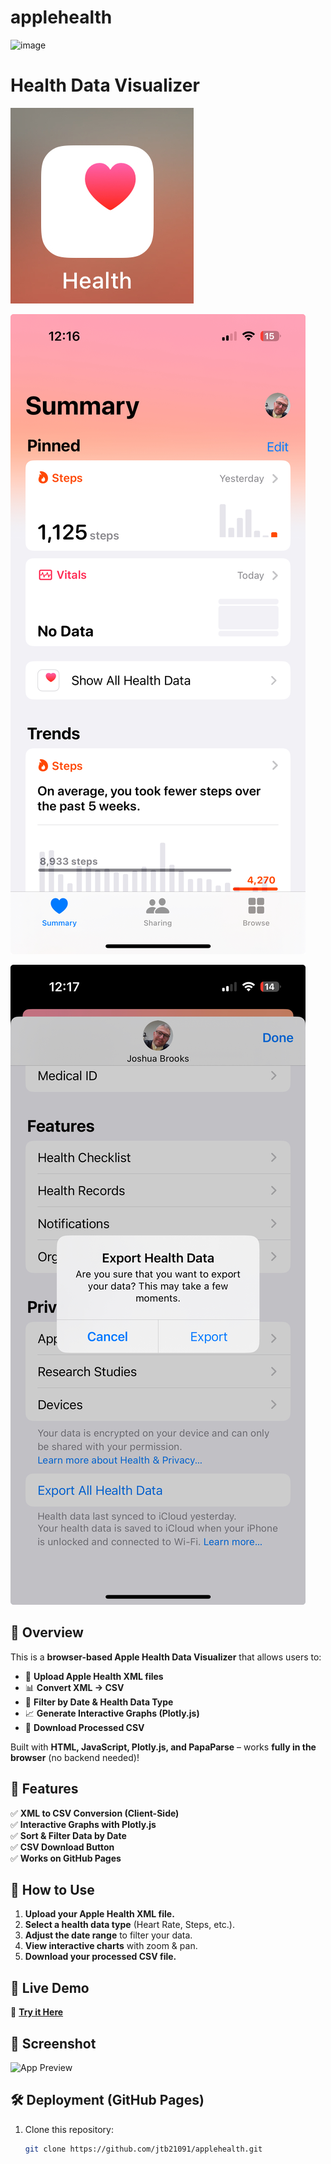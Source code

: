 # applehealth
![image](https://github.com/user-attachments/assets/5b2c879c-91a5-4db2-b0fe-b9a52a1bbb59)

# Health Data Visualizer

![Health Data Visualizer](jpegfiles/1.jpeg)

![Health Data Visualizer](jpegfiles/2.jpeg)

![Health Data Visualizer](jpegfiles/3.jpeg)

## 🚀 Overview
This is a **browser-based Apple Health Data Visualizer** that allows users to:
- 📂 **Upload Apple Health XML files**
- 📊 **Convert XML → CSV**
- 📅 **Filter by Date & Health Data Type**
- 📈 **Generate Interactive Graphs (Plotly.js)**
- 💾 **Download Processed CSV**

Built with **HTML, JavaScript, Plotly.js, and PapaParse** – works **fully in the browser** (no backend needed)!

## 🌟 Features
✅ **XML to CSV Conversion (Client-Side)**  
✅ **Interactive Graphs with Plotly.js**  
✅ **Sort & Filter Data by Date**  
✅ **CSV Download Button**  
✅ **Works on GitHub Pages**  

## 🎯 How to Use
1. **Upload your Apple Health XML file.**
2. **Select a health data type** (Heart Rate, Steps, etc.).
3. **Adjust the date range** to filter your data.
4. **View interactive charts** with zoom & pan.
5. **Download your processed CSV file.**

## 🚀 Live Demo
🔗 **[Try it Here](https://jtb21091.github.io/applehealth/)**  

## 📸 Screenshot
![App Preview](https://github.com/user-attachments/assets/5b2c879c-91a5-4db2-b0fe-b9a52a1bbb59)  

## 🛠 Deployment (GitHub Pages)
1. Clone this repository:
   ```bash
   git clone https://github.com/jtb21091/applehealth.git
